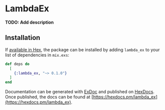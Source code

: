 # LambdaEx

**TODO: Add description**

## Installation

If [available in Hex](https://hex.pm/docs/publish), the package can be installed
by adding `lambda_ex` to your list of dependencies in `mix.exs`:

```elixir
def deps do
  [
    {:lambda_ex, "~> 0.1.0"}
  ]
end
```

Documentation can be generated with [ExDoc](https://github.com/elixir-lang/ex_doc)
and published on [HexDocs](https://hexdocs.pm). Once published, the docs can
be found at [https://hexdocs.pm/lambda_ex](https://hexdocs.pm/lambda_ex).

